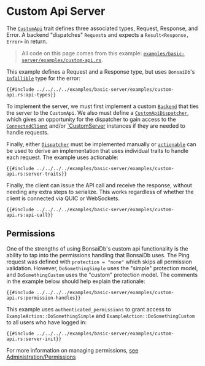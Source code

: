 # Custom Api Server

The [`CustomApi`](https://dev.bonsaidb.io/main/bonsaidb/core/custom_api/trait.CustomApi.html) trait defines three associated types, Request, Response, and Error. A backend "dispatches" `Request`s and expects a `Result<Response, Error>` in return.

> All code on this page comes from this example: [`examples/basic-server/examples/custom-api.rs`](https://github.com/khonsulabs/bonsaidb/blob/main/examples/basic-server/examples/custom-api.rs).

This example defines a Request and a Response type, but uses `BonsaiDb`'s [`Infallible`](https://dev.bonsaidb.io/main/bonsaidb/core/custom_api/enum.Infallible.html) type for the error:

```rust,noplayground,no_run
{{#include ../../../../examples/basic-server/examples/custom-api.rs:api-types}}
```

To implement the server, we must first implement a custom [`Backend`](https://dev.bonsaidb.io/main/bonsaidb/server/trait.Backend.html) that ties the server to the `CustomApi`. We also must define a [`CustomApiDispatcher`](https://dev.bonsaidb.io/main/bonsaidb/server/trait.CustomApiDispatcher.html), which gives an opportunity for the dispatcher to gain access to the [`ConnectedClient`](https://dev.bonsaidb.io/main/bonsaidb/server/struct.ConnectedClient.html) and/or [`CustomServer](https://dev.bonsaidb.io/main/bonsaidb/server/struct.CustomServer.html) instances if they are needed to handle requests.

Finally, either [`Dispatcher`](https://dev.bonsaidb.io/main/bonsaidb/core/permissions/trait.Dispatcher.html) must be implemented manually or [`actionable`](https://dev.bonsaidb.io/main/bonsaidb/core/actionable/) can be used to derive an implementation that uses individual traits to handle each request. The example uses actionable:

```rust,noplayground,no_run
{{#include ../../../../examples/basic-server/examples/custom-api.rs:server-traits}}
```

Finally, the client can issue the API call and receive the response, without needing any extra steps to serialize. This works regardless of whether the client is connected via QUIC or WebSockets.

```rust,noplayground,no_run
{{#include ../../../../examples/basic-server/examples/custom-api.rs:api-call}}
```

## Permissions

One of the strengths of using BonsaiDb's custom api functionality is the ability to tap into the permissions handling that BonsaiDb uses. The Ping request was defined with `protection = "none"` which skips all permission validation. However, `DoSomethingSimple` uses the "simple" protection model, and `DoSomethingCustom` uses the "custom" protection model. The comments in the example below should help explain the rationale:

```rust,noplayground,no_run
{{#include ../../../../examples/basic-server/examples/custom-api.rs:permission-handles}}
```

This example uses `authenticated_permissions` to grant access to `ExampleAction::DoSomethingSimple` and `ExampleAction::DoSomethingCustom` to all users who have logged in:

```rust,noplayground,no_run
{{#include ../../../../examples/basic-server/examples/custom-api.rs:server-init}}
```

For more information on managing permissions, [see Administration/Permissions](../../administration/permissions.md)